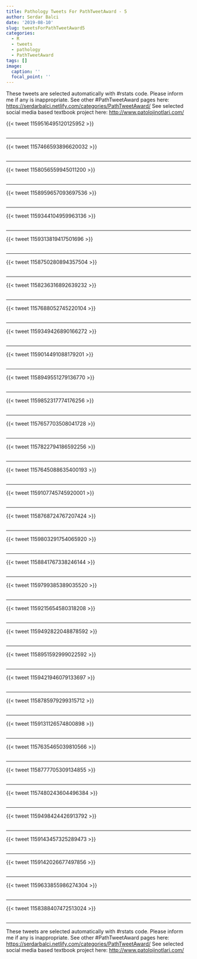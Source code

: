 ```yaml
---
title: Pathology Tweets For PathTweetAward - 5
author: Serdar Balci
date: '2019-08-10'
slug: tweetsForPathTweetAward5
categories:
  - R
  - tweets
  - pathology
  - PathTweetAward
tags: []
image:
  caption: ''
  focal_point: ''
---
```



These tweets are selected automatically with #rstats code. Please inform me if any is inappropriate.
See other #PathTweetAward pages here: https://serdarbalci.netlify.com/categories/PathTweetAward/ 
See selected social media based textbook project here: http://www.patolojinotlari.com/

{{< tweet 1159516495120125952 >}}
<br>
<br>
<hr>
{{< tweet 1157466593896620032 >}}
<br>
<br>
<hr>
{{< tweet 1158056559945011200 >}}
<br>
<br>
<hr>
{{< tweet 1158959657093697536 >}}
<br>
<br>
<hr>
{{< tweet 1159344104959963136 >}}
<br>
<br>
<hr>
{{< tweet 1159313819417501696 >}}
<br>
<br>
<hr>
{{< tweet 1158750280894357504 >}}
<br>
<br>
<hr>
{{< tweet 1158236316892639232 >}}
<br>
<br>
<hr>
{{< tweet 1157688052745220104 >}}
<br>
<br>
<hr>
{{< tweet 1159349426890166272 >}}
<br>
<br>
<hr>
{{< tweet 1159014491088179201 >}}
<br>
<br>
<hr>
{{< tweet 1158949551279136770 >}}
<br>
<br>
<hr>
{{< tweet 1159852317774176256 >}}
<br>
<br>
<hr>
{{< tweet 1157657703508041728 >}}
<br>
<br>
<hr>
{{< tweet 1157822794186592256 >}}
<br>
<br>
<hr>
{{< tweet 1157645088635400193 >}}
<br>
<br>
<hr>
{{< tweet 1159107745745920001 >}}
<br>
<br>
<hr>
{{< tweet 1158768724767207424 >}}
<br>
<br>
<hr>
{{< tweet 1159803291754065920 >}}
<br>
<br>
<hr>
{{< tweet 1158841767338246144 >}}
<br>
<br>
<hr>
{{< tweet 1159799385389035520 >}}
<br>
<br>
<hr>
{{< tweet 1159215654580318208 >}}
<br>
<br>
<hr>
{{< tweet 1159492822048878592 >}}
<br>
<br>
<hr>
{{< tweet 1158951592999022592 >}}
<br>
<br>
<hr>
{{< tweet 1159421946079133697 >}}
<br>
<br>
<hr>
{{< tweet 1158785979299315712 >}}
<br>
<br>
<hr>
{{< tweet 1159131126574800898 >}}
<br>
<br>
<hr>
{{< tweet 1157635465039810566 >}}
<br>
<br>
<hr>
{{< tweet 1158777705309134855 >}}
<br>
<br>
<hr>
{{< tweet 1157480243604496384 >}}
<br>
<br>
<hr>
{{< tweet 1159498424426913792 >}}
<br>
<br>
<hr>
{{< tweet 1159143457325289473 >}}
<br>
<br>
<hr>
{{< tweet 1159142026677497856 >}}
<br>
<br>
<hr>
{{< tweet 1159633855986274304 >}}
<br>
<br>
<hr>
{{< tweet 1158388407472513024 >}}
<br>
<br>
<hr>


These tweets are selected automatically with #rstats code. Please inform me if any is inappropriate.
See other #PathTweetAward pages here: https://serdarbalci.netlify.com/categories/PathTweetAward/ 
See selected social media based textbook project here: http://www.patolojinotlari.com/

